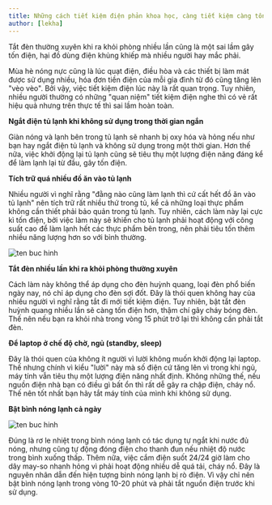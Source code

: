 ```yaml
---
title: Những cách tiết kiệm điện phản khoa học, càng tiết kiệm càng tốn mà nhiều người lầm tưởng
author: [lekha]
---
```

Tắt đèn thường xuyên khi ra khỏi phòng nhiều lần cũng là một sai lầm gây tốn điện, hại đồ dùng điện khủng khiếp mà nhiều người hay mắc phải.

Mùa hè nóng nực cũng là lúc quạt điện, điều hòa và các thiết bị làm mát được sử dụng nhiều, hóa đơn tiền điện của mỗi gia đình từ đó cũng tăng lên "vèo vèo". Bởi vậy, việc tiết kiệm điện lúc này là rất quan trọng. Tuy nhiên, nhiều người thường có những "quan niệm" tiết kiệm điện nghe thì có vẻ rất hiệu quả nhưng trên thực tế thì sai lầm hoàn toàn.

**Ngắt điện tủ lạnh khi không sử dụng trong thời gian ngắn**

Giàn nóng và lạnh bên trong tủ lạnh sẽ nhanh bị oxy hóa và hỏng nếu như bạn hay ngắt điện tủ lạnh và không sử dụng trong một thời gian. Hơn thế nữa, việc khởi động lại tủ lạnh cũng sẽ tiêu thụ một lượng điện năng đáng kể để làm lạnh lại từ đầu, gây tốn điện.

**Tích trữ quá nhiều đồ ăn vào tủ lạnh**

Nhiều người vì nghĩ rằng "đằng nào cũng làm lạnh thì cứ cất hết đồ ăn vào tủ lạnh" nên tích trữ rất nhiều thứ trong tủ, kể cả những loại thực phẩm không cần thiết phải bảo quản trong tủ lạnh. Tuy nhiên, cách làm này lại cực kì tốn điện, bởi việc làm này sẽ khiến cho tủ lạnh phải hoạt động với công suất cao để làm lạnh hết các thực phẩm bên trong, nên phải tiêu tốn thêm nhiều năng lượng hơn so với bình thường.

![ten buc hinh](https://eva-img.24hstatic.com/upload/2-2017/images/2017-06-16/nhung-cach-tiet-kiem-dien-phan-khoa-hoc-cang-tiet-kiem-cang-ton-ma-nhieu-nguoi-lam-tuong-thuc-an-1497583655-width550height412.jpg "ten buc hinh")

**Tắt đèn nhiều lần khi ra khỏi phòng thường xuyên**

Cách làm này không thể áp dụng cho đèn huỳnh quang, loại đèn phổ biến ngày nay, nó chỉ áp dụng cho đèn sợi đốt. Đây là thói quen không hay của nhiều người vì nghĩ rằng tắt đi mới tiết kiệm điện. Tuy nhiên, bật tắt đèn huỳnh quang nhiều lần sẽ càng tốn điện hơn, thậm chí gây cháy bóng đèn. Thế nên nếu bạn ra khỏi nhà trong vòng 15 phút trở lại thì không cần phải tắt đèn.

**Để laptop ở chế độ chờ, ngủ (standby, sleep)**

Đây là thói quen của không ít người vì lười không muốn khởi động lại laptop. Thế nhưng chính vì kiểu "lười" này mà số điện cứ tăng lên vì trong khi ngủ, máy tính vẫn tiêu thụ một lượng điện năng nhất định. Không những thế, nếu nguồn điện nhà bạn có điều gì bất ổn thì rất dễ gây ra chập điện, cháy nổ. Thế nên tốt nhất bạn hãy tắt máy tính của mình khi không sử dụng.

**Bật bình nóng lạnh cả ngày**

![ten buc hinh](https://eva-img.24hstatic.com/upload/2-2017/images/2017-06-16/nhung-cach-tiet-kiem-dien-phan-khoa-hoc-cang-tiet-kiem-cang-ton-ma-nhieu-nguoi-lam-tuong-co-nen-bat-binh-nong-lanh-ca-ngay-khong-1497583655-width550height273.jpg "ten buc hinh")

Đúng là rơ le nhiệt trong bình nóng lạnh có tác dụng tự ngắt khi nước đủ nóng, nhưng cũng tự động đóng điện cho thanh đun nếu nhiệt độ nước trong bình xuống thấp. Thêm nữa, việc cắm điện suốt 24/24 giờ làm cho dây may-so nhanh hỏng vì phải hoạt động nhiều dễ quá tải, cháy nổ. Đây là nguyên nhân dẫn đến hiện tượng bình nóng lạnh bị rò điện. Vì vậy chỉ nên bật bình nóng lạnh trong vòng 10-20 phút và phải tắt nguồn điện trước khi sử dụng.

